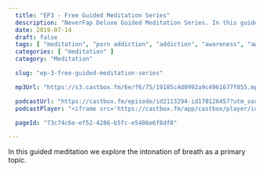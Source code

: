 ```yaml
---
  title: "EP3 - Free Guided Meditation Series"
  description: "NeverFap Deluxe Guided Meditation Series. In this guided meditation we explore the intonation of breath as a primary topic."
  date: 2019-07-14
  draft: false
  tags: [ "meditation", "porn addiction", "addiction", "awareness", "awareness exercises", "perspective", "nofap", "neverfap", "neverfap deluxe" ]
  categories: [ "meditation" ]
  category: "Meditation"

  slug: "ep-3-free-guided-meditation-series"

  mp3Url: "https://s3.castbox.fm/6e/f6/75/19185c4d0992a9c4961677f855.mp3"

  podcastUrl: "https://castbox.fm/episode/id2113294-id170126457?utm_source=podcaster&utm_medium=dlink&utm_campaign=e_170126457&utm_content=EP3%20-%20Free%20Guided%20Meditation%20Series-CastBox_FM"
  podcastPlayer: "<iframe src='https://castbox.fm/app/castbox/player/id2113294/id170126457?v=8.3.0&autoplay=0' frameborder='0' width='100%' height='300'></iframe>"

  pageId: "73c74c6e-ef52-4286-b5fc-e5486e6f8df8"

---
```


In this guided meditation we explore the intonation of breath as a primary topic.

<!-- senses -->

<!-- # Script

Hello, and welcome to the NeverFap Deluxe Guided Meditation series.

My name is Julius Reade and today we are going to be paying attention to our breath.

In particular, I want you to notice the intonation of your breath.

Notice when you breathe in.

And notice when you breathe out.

And I want you to pay attention to the rhythm that you create, as you breathe in, and out.

In.

And out.

In.

And out.

And I'll let you contiune to pay attention to this rhythm for the next while or so.


If your mind has wandered off during this exercise, then that's okay.

All we need to do is relax, and reconnect back with our breath.

Focusing on when we breathe in.

And out.

In.

And out.

Maintaining the rythm, that is our own breath.


One thing to keep in mind with these exercises, is that although something as simple as breathing may seem mindless in nature.

If you feel as if you are not truly present with your breath in this current moment.

Then you are not truly practicing this exercise as intended.

You see, this exercise doesn't have a lot to do with your breath, at all.

It has to do with your ability to remain present with your breath.

That is the skill we are developing.

First, by relaxing.

Then, by placing our attention on our breath in all aspects.

So let's focus our attention back on the intonation of our breath.

When we breathe in.

And out.

Paying close attention to the physical sensation of breathing.

And I'll let you do this within your own space.


If you find your mind wandering off again, that’s okay. Just gently remind yourself to be present with yourself.

All we are doing is remaining relaxed, as well as present with our breath.


And that brings us to the end of this session. Thank you for listening. I wish you best of luck with your day. This has been the NeverFap Deluxe Guided meditation series. -->




<!-- NOTE: Below has not been used. -->

<!-- For today's exercise, we're going to start by closing our eyes.

 When you think about, perhaps no different to our other senses such as hearing, touch, taste, our vision is always present.

 For a good portion of the day, our eyes are constantly absorbing the visual information around us.

 Yet for better or worse, most of this information doesn't hit our conscious awareness in any meaningful way.

 So although our senses are engaged.

 With your eyes closed, I want you to relax.

 Unlike previous meditation sessions, where we have a focus in mind, for example what we're currently sensing. The idea behind this exercise is to think about nothing at all.

 What does this mean? Well, it means avoiding our senses.


 // exploring conscious awareness.
 // -->
